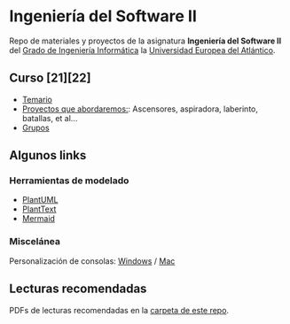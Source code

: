 # Ingeniería del Software II
Repo de materiales y proyectos de la asignatura **Ingeniería del Software II** del [Grado de Ingeniería Informática](https://www.uneatlantico.es/escuela-politecnica-superior/estudios-grado-oficial-en-ingenieria-informatica) la [Universidad Europea del Atlántico](https://www.uneatlantico.es). 

## Curso [21][22]
* [Temario](docs/temario.md)
* [Proyectos que abordaremos:](docs/proyectos.md): Ascensores, aspiradora, laberinto, batallas, et al...
* [Grupos](docs/grupos.md)

## Algunos links
### Herramientas de modelado
* [PlantUML](http://www.plantuml.com) 
* [PlantText](http://www.planttext.com) 
* [Mermaid](https://github.com/mermaid-js/mermaid)
### Miscelánea
Personalización de consolas: [Windows](https://www.hanselman.com/blog/my-ultimate-powershell-prompt-with-oh-my-posh-and-the-windows-terminal) / [Mac](https://ohmyposh.dev/docs/macos)
## Lecturas recomendadas
PDFs de lecturas recomendadas en la [carpeta de este repo](./lecturas/).
